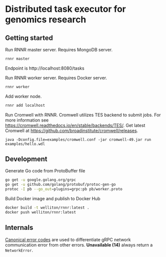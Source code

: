 # Distributed task executor for genomics research

## Getting started

Run RNNR master server. Requires MongoDB server.

```bash
rnnr master
```

Endpoint is http://localhost:8080/tasks

Run RNNR worker server. Requires Docker server.

```bash
rnnr worker
```

Add worker node.

```bash
rnnr add localhost
```

Run Cromwell with RNNR.
Cromwell utilizes TES backend to submit jobs.
For more information see <https://cromwell.readthedocs.io/en/stable/backends/TES/>.
Get latest Cromwell at <https://github.com/broadinstitute/cromwell/releases>.

```
java -Dconfig.file=examples/cromwell.conf -jar cromwell-49.jar run examples/hello.wdl
```

## Development

Generate Go code from ProtoBuffer file

```bash
go get -u google.golang.org/grpc
go get -u github.com/golang/protobuf/protoc-gen-go
protoc -I pb --go_out=plugins=grpc:pb pb/worker.proto 
```

Build Docker image and publish to Docker Hub

```bash
docker build -t welliton/rnnr:latest .
docker push welliton/rnnr:latest
```

## Internals

[Canonical error codes](https://pkg.go.dev/google.golang.org/grpc/codes?tab=doc) are used to differentiate gRPC network communication error from other errors.
**Unavailable (14)** always return a `NetworkError`.